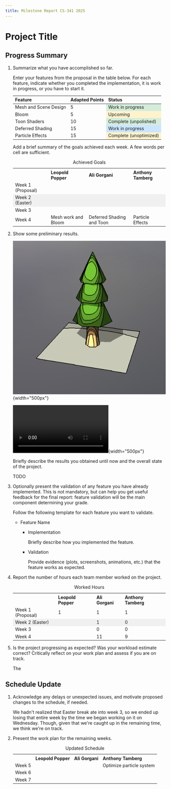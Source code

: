 ```yaml
---
title: Milestone Report CS-341 2025
---
```


# Project Title


## Progress Summary

1. Summarize what you have accomplished so far.

	Enter your features from the proposal in the table below. For each feature, indicate whether you completed the implementation, it is work in progress, or you have to start it.

	<table>
		<thead>
			<tr>
				<th>Feature</th>
				<th>Adapted Points</th>
				<th>Status</th>
			</tr>
		</thead>
		<tbody>
			<tr>
				<td>Mesh and Scene Design</td>
				<td>5</td>
				<td style="background-color: #d4edda;">Work in progress</td>
			</tr>
			<tr>
				<td>Bloom</td>
				<td>5</td>
				<td style="background-color: #fff3cd;">Upcoming</td>
			</tr>
			<tr>
				<td>Toon Shaders</td>
				<td>10</td>
				<td style="background-color: #d4edda;">Complete (unpolished)</td>
			</tr>
			<tr>
				<tr>
					<td>Deferred Shading</td>
					<td>15</td>
					<td style="background-color: #cce5ff;">Work in progress</td>
				</tr>
			</tr>
			<tr>
				<td>Particle Effects</td>
				<td>15</td>
				<td style="background-color: #fff3cd;">Complete (unoptimized)</td>
			</tr>
		</tbody>
	</table>

	Add a brief summary of the goals achieved each week. A few words per cell are sufficient.

	<table>
		<caption>Achieved Goals</caption>
		<tr>
			<th></th>
			<th>Leopold Popper</th>
			<th>Ali Gorgani</th>
			<th>Anthony Tamberg</th>
		</tr>
		<tr>
			<td>Week 1 (Proposal)</td>
			<td></td>
			<td></td>
			<td></td>
		</tr>
		<tr style="background-color: #f0f0f0;">
			<td>Week 2 (Easter)</td>
			<td></td>
			<td></td>
			<td></td>
		</tr>
		<tr>
			<td>Week 3</td>
			<td></td>
			<td></td>
			<td></td>
		</tr>
		<tr>
			<td>Week 4</td>
			<td>Mesh work and Bloom</td>
			<td>Deferred Shading and Toon</td>
			<td>Particle Effects</td>
		</tr>
	</table>


2. Show some preliminary results.

	![Our toon shader implementation.](images/toon.png){width="500px"}

	![Billboard implementation](videos/billboard.webm){width="500px"}

	Briefly describe the results you obtained until now and the overall state of the project.

	TODO


3. Optionally present the validation of any feature you have already implemented. This is not mandatory, but can help you get useful feedback for the final report: feature validation will be the main component determining your grade. 

	Follow the following template for each feature you want to validate.

	- Feature Name

		- Implementation

			Briefly describe how you implemented the feature.

		- Validation

			Provide evidence (plots, screenshots, animations, etc.) that the feature works as expected.


4. Report the number of hours each team member worked on the project.

	<table>
		<caption>Worked Hours</caption>
		<tr>
			<th></th>
			<th>Leopold Popper</th>
			<th>Ali Gorgani</th>
			<th>Anthony Tamberg</th>
		</tr>
		<tr>
			<td>Week 1 (Proposal)</td>
			<td>1</td>
			<td>1</td>
			<td>1</td>
		</tr>
		<tr style="background-color: #f0f0f0;">
			<td>Week 2 (Easter)</td>
			<td></td>
			<td>1</td>
			<td>0</td>
		</tr>
		<tr>
			<td>Week 3</td>
			<td></td>
			<td>0</td>
			<td>0</td>
		</tr>
		<tr>
			<td>Week 4</td>
			<td></td>
			<td>11</td>
			<td>9</td>
		</tr>
	</table>

5. Is the project progressing as expected? Was your workload estimate correct? Critically reflect on your work plan and assess if you are on track.

	The 

	

## Schedule Update

1. Acknowledge any delays or unexpected issues, and motivate proposed changes to the schedule, if needed.

	We hadn't realized that Easter break ate into week 3, so we ended up losing that entire week by the time we began working on it on Wednesday. Though, given that we're caught up in the remaining time, we think we're on track.

2. Present the work plan for the remaining weeks.

	<table>
		<caption>Updated Schedule</caption>
		<tr>
			<th></th>
			<th>Leopold Popper</th>
			<th>Ali Gorgani</th>
			<th>Anthony Tamberg</th>
		</tr>
		<tr>
			<td>Week 5</td>
			<td></td>
			<td></td>
			<td>Optimize particle system</td>
		</tr>
		<tr>
			<td>Week 6</td>
			<td></td>
			<td></td>
			<td></td>
		</tr>
		<tr>
			<td>Week 7</td>
			<td></td>
			<td></td>
			<td></td>
		</tr>
	</table>
